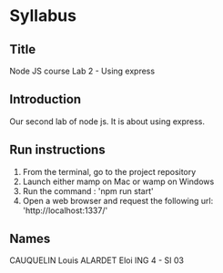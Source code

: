 # Syllabus

## Title
Node JS course
Lab 2 - Using express

## Introduction

Our second lab of node js. It is about using express.

## Run instructions

1.  From the terminal, go to the project repository
2.  Launch either mamp on Mac or wamp on Windows
3.  Run the command : 'npm run start'
4.  Open a web browser and request the following url: 'http://localhost:1337/'

## Names

CAUQUELIN Louis
ALARDET Eloi
ING 4 - SI 03
